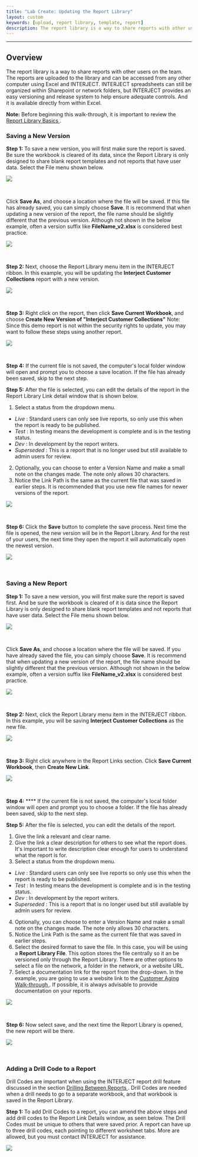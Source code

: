 ```yaml
---
title: "Lab Create: Updating the Report Library"
layout: custom
keywords: [upload, report library, template, report]
description: The report library is a way to share reports with other users on the team. The reports are uploaded to the library and can be accessed from any other computer using Excel and INTERJECT. 
---
```

* * *

##  **Overview**

The report library is a way to share reports with other users on the team. The reports are uploaded to the library and can be accessed from any other computer using Excel and INTERJECT. INTERJECT spreadsheets can still be organized within Sharepoint or network folders, but INTERJECT provides an easy versioning and release system to help ensure adequate controls. And it is available directly from within Excel. 

**Note:** Before beginning this walk-through, it is important to review the [ Report Library Basics ](/wAbout/Report-Library-Basics_61702517.html). 

###  Saving a New Version 

**Step 1:** To save a new version, you will first make sure the report is saved. Be sure the workbook is cleared of its data, since the Report Library is only designed to share blank report templates and not reports that have user data. Select the File menu shown below. 

![](/images/L-Create-RepLib/01.png)

<br> 


Click **Save As**, and  choose a location where the file will be saved. If this file has already saved, you can simply choose **Save**. It is recommend that when updating a new version of the report, the file name should be slightly different that the previous version. Although not shown in the below example, often a version suffix like **FileName_v2.xlsx** is considered best practice. 

![](/images/L-Create-RepLib/02.png)   

<br> 


**Step 2:** Next, choose the Report Library menu item in the INTERJECT ribbon. In this example, you will be updating the **Interject Customer Collections** report with a new version. 

![](/images/L-Create-RepLib/03.png) 

<br>

**Step 3:** Right click on the report, then click **Save Current Workbook**, and choose **Create New Version of "Interject Customer Collections"** Note: Since this demo report is not within the security rights to update, you may want to follow these steps using another report. 

![](/images/L-Create-RepLib/04.png)

<br>


**Step 4:** If the current file is not saved, the computer's local folder window will open and prompt you to choose a save location. If the file has already been saved, skip to the next step. 

**Step 5:** After the file is selected, you can edit the details of the report in the Report Library Link detail window that is shown below. 

1. Select a status from the dropdown menu. 
  * _Live_ : Standard users can only see live reports, so only use this when the report is ready to be published. 
  * _Test_ : In testing means the development is complete and is in the testing status. 
  * _Dev_ : In development by the report writers. 
  * _Superseded_ : This is a report that is no longer used but still available to admin users for review. 
2. Optionally, you can choose to enter a Version Name  and make a small note on the changes made. The note only allows 30 characters. 
3. Notice the Link Path is the same as the current file that was saved in earlier steps. It is recommended that you use new file names for newer versions of the report. 


 ![](/images/L-Create-RepLib/05.png)

<br>      

**Step 6:** Click the **Save** button to complete the save process. Next time the file is opened, the new version will be in the Report Library. And for the rest of your users, the next time they open the report it will automatically open the newest version. 

![](/images/L-Create-RepLib/06.png)

<br>

###  Saving a New Report 

**Step 1:** To save a new version, you will first make sure the report is saved first. And be sure the workbook is cleared of it is data since the Report Library is only designed to share blank report templates and not reports that have user data. Select the File menu shown below. 

![](/images/L-Create-RepLib/07.png)

<br> 

Click **Save As**, and  choose a location where the file will be saved. If you have already saved the file, you can simply choose **Save**. It is recommend that when updating a new version of the report, the file name should be slightly different that the previous version. Although not shown in the below example, often a version suffix like **FileName_v2.xlsx** is considered best practice. 

![](/images/L-Create-RepLib/08.png)

<br> 


**Step 2:** Next, click the Report Library menu item in the INTERJECT ribbon. In this example, you will be saving **Interject Customer Collections** as the new file. 

![](/images/L-Create-RepLib/09.png)

<br> 


**Step 3:** Right click anywhere in the Report Links section. Click **Save Current Workbook**, then **Create New Link**. 

![](/images/L-Create-RepLib/10.png)   

<br>

**Step 4:** **** If the current file is not saved, the computer's local folder window will open and prompt you to choose a folder. If the file has already been saved, skip to the next step. 

  


**Step 5:** After the file is selected, you can edit the details of the report. 

1. Give the link a relevant and clear name. 
2. Give the link a clear description for others to see what the report does. It's important to write description clear enough for users to understand what the report is for. 
3. Select a status from the dropdown menu. 
  * _Live_ : Standard users can only see live reports so only use this when the report is ready to be published. 
  * _Test_ : In testing means the development is complete and is in the testing status. 
  * _Dev_ : In development by the report writers. 
  * _Superseded_ : This is a report that is no longer used but still available by admin users for review. 
4. Optionally, you can choose to enter a Version Name  and make a small note on the changes made. The note only allows 30 characters. 
5. Notice the Link Path is the same as the current file that was saved in earlier steps. 
6. Select the desired format to save the file. In this case, you will be using a **Report Library File**. This option stores the file centrally so it an be versioned only through the Report Library. There are other options to select a file on the network, a folder in the network, or a website URL. 
7. Select a documentation link for the report from the drop-down. In the example, you are going to use a website link to the [ Customer Aging Walk-through ](/wAbout/Customer-Aging_128091294.html). If possible, it is always advisable to provide documentation on your reports. 



![](/images/L-Create-RepLib/11.png)

<br> 


**Step 6:** Now select save, and the next time the Report Library is opened, the new report will be there. 

![](/images/L-Create-RepLib/12.png)

<br> 


###  Adding a Drill Code to a Report 

Drill Codes are important when using the INTERJECT report drill feature discussed in the section [ Drilling Between Reports ](/wGetStarted/Drilling-Between-Reports_61702193.html). Drill Codes are needed when a drill needs to go to a separate workbook, and that workbook is saved in the Report Library. 

**Step 1:** To add Drill Codes to a report, you can amend the above steps and add drill codes to the Report Link Details window, as seen below. The Drill Codes must be unique to others that were saved prior. A report can have up to three drill codes, each pointing to different worksheet tabs. More are allowed, but you must contact INTERJECT for assistance. 

![](/images/L-Create-RepLib/13.png)